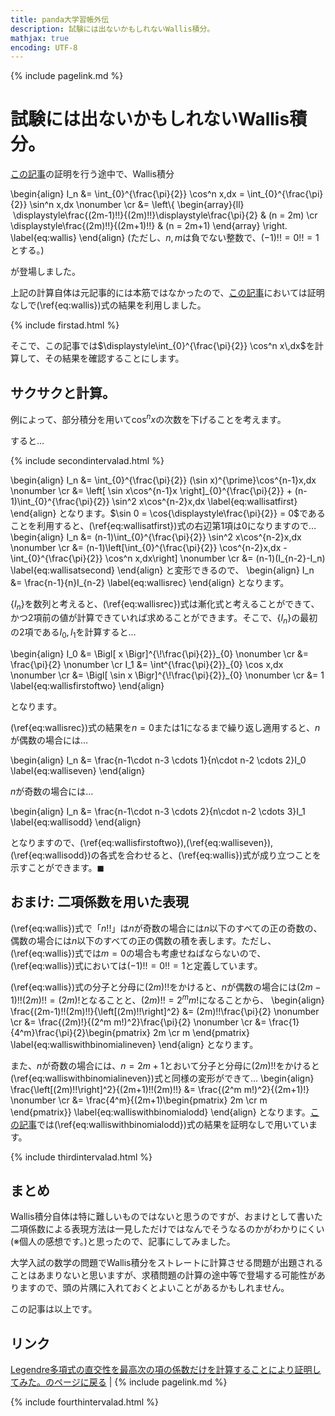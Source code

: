 ```yaml
---
title: panda大学習帳外伝
description: 試験には出ないかもしれないWallis積分。
mathjax: true
encoding: UTF-8
---
```

{% include pagelink.md %}

# 試験には出ないかもしれないWallis積分。
[この記事](https://pandanote.info/?p=4591)の証明を行う途中で、Wallis積分

\begin{align}
I_n &= \int_{0}^{\frac{\pi}{2}} \cos^n x\,dx = \int_{0}^{\frac{\pi}{2}} \sin^n x\,dx \nonumber \cr
&= \left\\\{
\begin{array}{ll}
  \displaystyle\frac{(2m-1)!!}{(2m)!!}\displaystyle\frac{\pi}{2} & (n = 2m) \cr
 \displaystyle\frac{(2m)!!}{(2m+1)!!} & (n = 2m+1)
\end{array} \right.
\label{eq:wallis}
\end{align}
(ただし、$n,m$は負でない整数で、$(-1)!!=0!!=1$とする。)

が登場しました。

上記の計算自体は元記事的には本筋ではなかったので、[この記事](https://pandanote.info/?p=4591)においては証明なしで(\ref{eq:wallis})式の結果を利用しました。

{% include firstad.html %}

そこで、この記事では$\displaystyle\int_{0}^{\frac{\pi}{2}} \cos^n x\,dx$を計算して、その結果を確認することにします。

## サクサクと計算。
例によって、部分積分を用いて$\cos^n x$の次数を下げることを考えます。

すると…

{% include secondintervalad.html %}

\begin{align}
I_n &= \int_{0}^{\frac{\pi}{2}} (\sin x)^{\prime}\cos^{n-1}x\,dx \nonumber \cr
&= \left[ \sin x\cos^{n-1}x \right]\_{0}^{\frac{\pi}{2}} + (n-1)\int_{0}^{\frac{\pi}{2}} \sin^2 x\cos^{n-2}x\,dx \label{eq:wallisatfirst}
\end{align}
となります。$\sin 0 = \cos{\displaystyle\frac{\pi}{2}} = 0$であることを利用すると、(\ref{eq:wallisatfirst})式の右辺第1項は0になりますので…
\begin{align}
I_n &= (n-1)\int_{0}^{\frac{\pi}{2}} \sin^2 x\cos^{n-2}x\,dx \nonumber \cr
&= (n-1)\left[\int_{0}^{\frac{\pi}{2}} \cos^{n-2}x\,dx - \int_{0}^{\frac{\pi}{2}} \cos^n x\,dx\right] \nonumber \cr
&= (n-1)(I_{n-2}-I_n) \label{eq:wallisatsecond}
\end{align}
と変形できるので、
\begin{align}
I_n &= \frac{n-1}{n}I_{n-2} \label{eq:wallisrec}
\end{align}
となります。

$\{I_n\}$を数列と考えると、(\ref{eq:wallisrec})式は漸化式と考えることができて、かつ2項前の値が計算できていれば求めることができます。そこで、$\{I_n\}$の最初の2項である$I_0,I_1$を計算すると…

\begin{align}
I_0 &= \Bigl[ x \Bigr]^{\\\!\frac{\pi}{2}}\_{0} \nonumber \cr
&= \frac{\pi}{2} \nonumber \cr
I_1 &= \int^{\frac{\pi}{2}}_{0} \cos x\,dx \nonumber \cr
&= \Bigl[ \sin x \Bigr]^{\\\!\frac{\pi}{2}}\_{0} \nonumber \cr
&= 1 \label{eq:wallisfirstoftwo}
\end{align}

となります。

(\ref{eq:wallisrec})式の結果を$n = 0$または$1$になるまで繰り返し適用すると、$n$が偶数の場合には…

\begin{align}
I_n &= \frac{n-1\cdot n-3 \cdots 1}{n\cdot n-2 \cdots 2}I_0 \label{eq:walliseven}
\end{align}

$n$が奇数の場合には…

\begin{align}
I_n &= \frac{n-1\cdot n-3 \cdots 2}{n\cdot n-2 \cdots 3}I_1 \label{eq:wallisodd}
\end{align}

となりますので、(\ref{eq:wallisfirstoftwo}),(\ref{eq:walliseven}),(\ref{eq:wallisodd})の各式を合わせると、(\ref{eq:wallis})式が成り立つことを示すことができます。$\blacksquare$

## おまけ: 二項係数を用いた表現
(\ref{eq:wallis})式で「$n!!$」は$n$が奇数の場合には$n$以下のすべての正の奇数の、偶数の場合には$n$以下のすべての正の偶数の積を表します。ただし、(\ref{eq:wallis})式では$m=0$の場合も考慮せねばならないので、(\ref{eq:wallis})式においては$(-1)!!=0!!=1$と定義しています。

(\ref{eq:wallis})式の分子と分母に$(2m)!!$をかけると、$n$が偶数の場合には$(2m-1)!!(2m)!! = (2m)!$となることと、$(2m)!! = 2^m m!$になることから、
\begin{align}
\frac{(2m-1)!!(2m)!!}{\left[(2m)!!\right]^2} &= (2m)!!\frac{\pi}{2} \nonumber \cr
&= \frac{(2m)!}{(2^m m!)^2}\frac{\pi}{2} \nonumber \cr
&= \frac{1}{4^m}\frac{\pi}{2}\begin{pmatrix}
2m \cr
m
\end{pmatrix} \label{eq:walliswithbinomialineven}
\end{align}
となります。

また、$n$が奇数の場合には、$n=2m+1$とおいて分子と分母に$(2m)!!$をかけると(\ref{eq:walliswithbinomialineven})式と同様の変形ができて…
\begin{align}
\frac{\left[(2m)!!\right]^2}{(2m+1)!!(2m)!!} &= \frac{(2^m m!)^2}{(2m+1)!} \nonumber \cr
&= \frac{4^m}{(2m+1)\begin{pmatrix}
2m \cr
m
\end{pmatrix}} \label{eq:walliswithbinomialodd}
\end{align}
となります。[この記事](https://pandanote.info/?p=4591)では(\ref{eq:walliswithbinomialodd})式の結果を証明なしで用いています。

{% include thirdintervalad.html %}

## まとめ
Wallis積分自体は特に難しいものではないと思うのですが、おまけとして書いた二項係数による表現方法は一見しただけではなんでそうなるのかがわかりにくい(※個人の感想です。)と思ったので、記事にしてみました。

大学入試の数学の問題でWallis積分をストレートに計算させる問題が出題されることはあまりないと思いますが、求積問題の計算の途中等で登場する可能性がありますので、頭の片隅に入れておくとよいことがあるかもしれません。

この記事は以上です。
## リンク
[Legendre多項式の直交性を最高次の項の係数だけを計算することにより証明してみた。のページに戻る](https://pandanote.info/?p=4591) \| {% include pagelink.md %}

{% include fourthintervalad.html %}

